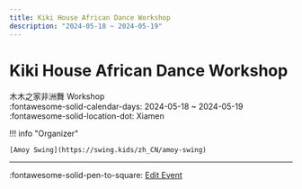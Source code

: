 ```yaml
---
title: Kiki House African Dance Workshop
description: "2024-05-18 ~ 2024-05-19"
---
```


# Kiki House African Dance Workshop 

木木之家非洲舞 Workshop  
:fontawesome-solid-calendar-days: 2024-05-18 ~ 2024-05-19  
:fontawesome-solid-location-dot: Xiamen  

!!! info "Organizer"

    [Amoy Swing](https://swing.kids/zh_CN/amoy-swing)  

---

:fontawesome-solid-pen-to-square: [Edit Event](https://github.com/swingdance/events/issues/new?assignees=&labels=update+event&projects=&template=03-update_entity.yml&title=Update%20Event%3A%202024%2Fzh_CN%20%E2%80%A2%20Kiki%20House%20African%20Dance%20Workshop&region=zh_CN&year=2024&id=xiamen-kiki-house-african-dance-workshop-2024&name=Kiki%20House%20African%20Dance%20Workshop&org_id=amoy-swing)
